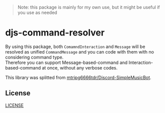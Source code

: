 > Note: this package is mainly for my own use, but it might be useful if you use as needed  
# djs-command-resolver
By using this package, both `ComamndInteraction` and `Message` will be resolved as unified `CommandMessage` and you can code with them with no considering command type.  
Therefore you can support Message-based-command and Interaction-based-command at once, without any verbose codes.

This library was splitted from [mtripg6666tdr/Discord-SimpleMusicBot](https://github.com/mtripg6666tdr/Discord-SimpleMusicBot).

## License
[LICENSE](LICENSE)
